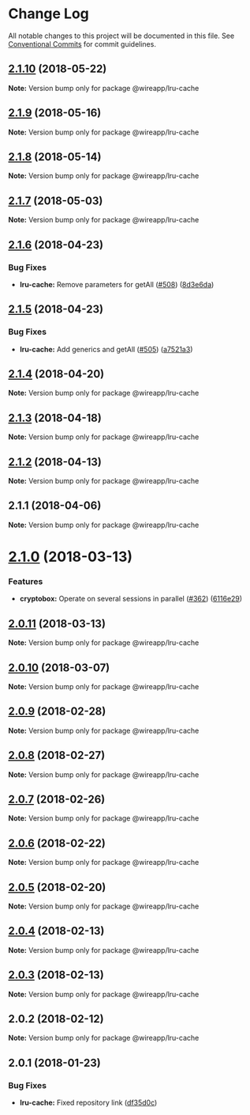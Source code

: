 # Change Log

All notable changes to this project will be documented in this file. See [Conventional Commits](https://conventionalcommits.org) for commit guidelines.

<a name="2.1.10"></a>
## [2.1.10](https://github.com/wireapp/wire-web-packages/tree/master/packages/lru-cache/compare/@wireapp/lru-cache@2.1.9...@wireapp/lru-cache@2.1.10) (2018-05-22)




**Note:** Version bump only for package @wireapp/lru-cache

<a name="2.1.9"></a>
## [2.1.9](https://github.com/wireapp/wire-web-packages/tree/master/packages/lru-cache/compare/@wireapp/lru-cache@2.1.8...@wireapp/lru-cache@2.1.9) (2018-05-16)




**Note:** Version bump only for package @wireapp/lru-cache

<a name="2.1.8"></a>

## [2.1.8](https://github.com/wireapp/wire-web-packages/tree/master/packages/lru-cache/compare/@wireapp/lru-cache@2.1.7...@wireapp/lru-cache@2.1.8) (2018-05-14)

**Note:** Version bump only for package @wireapp/lru-cache

<a name="2.1.7"></a>

## [2.1.7](https://github.com/wireapp/wire-web-packages/tree/master/packages/lru-cache/compare/@wireapp/lru-cache@2.1.6...@wireapp/lru-cache@2.1.7) (2018-05-03)

**Note:** Version bump only for package @wireapp/lru-cache

<a name="2.1.6"></a>

## [2.1.6](https://github.com/wireapp/wire-web-packages/tree/master/packages/lru-cache/compare/@wireapp/lru-cache@2.1.5...@wireapp/lru-cache@2.1.6) (2018-04-23)

### Bug Fixes

* **lru-cache:** Remove parameters for getAll ([#508](https://github.com/wireapp/wire-web-packages/tree/master/packages/lru-cache/issues/508)) ([8d3e6da](https://github.com/wireapp/wire-web-packages/tree/master/packages/lru-cache/commit/8d3e6da))

<a name="2.1.5"></a>

## [2.1.5](https://github.com/wireapp/wire-web-packages/tree/master/packages/lru-cache/compare/@wireapp/lru-cache@2.1.4...@wireapp/lru-cache@2.1.5) (2018-04-23)

### Bug Fixes

* **lru-cache:** Add generics and getAll ([#505](https://github.com/wireapp/wire-web-packages/tree/master/packages/lru-cache/issues/505)) ([a7521a3](https://github.com/wireapp/wire-web-packages/tree/master/packages/lru-cache/commit/a7521a3))

<a name="2.1.4"></a>

## [2.1.4](https://github.com/wireapp/wire-web-packages/tree/master/packages/lru-cache/compare/@wireapp/lru-cache@2.1.3...@wireapp/lru-cache@2.1.4) (2018-04-20)

**Note:** Version bump only for package @wireapp/lru-cache

<a name="2.1.3"></a>

## [2.1.3](https://github.com/wireapp/wire-web-packages/tree/master/packages/lru-cache/compare/@wireapp/lru-cache@2.1.2...@wireapp/lru-cache@2.1.3) (2018-04-18)

**Note:** Version bump only for package @wireapp/lru-cache

<a name="2.1.2"></a>

## [2.1.2](https://github.com/wireapp/wire-web-packages/tree/master/packages/lru-cache/compare/@wireapp/lru-cache@2.1.1...@wireapp/lru-cache@2.1.2) (2018-04-13)

**Note:** Version bump only for package @wireapp/lru-cache

<a name="2.1.1"></a>

## 2.1.1 (2018-04-06)

**Note:** Version bump only for package @wireapp/lru-cache

<a name="2.1.0"></a>

# [2.1.0](https://github.com/wireapp/wire-web-packages/tree/master/packages/lru-cache/compare/@wireapp/lru-cache@2.0.11...@wireapp/lru-cache@2.1.0) (2018-03-13)

### Features

* **cryptobox:** Operate on several sessions in parallel ([#362](https://github.com/wireapp/wire-web-packages/tree/master/packages/lru-cache/issues/362)) ([6116e29](https://github.com/wireapp/wire-web-packages/tree/master/packages/lru-cache/commit/6116e29))

<a name="2.0.11"></a>

## [2.0.11](https://github.com/wireapp/wire-web-packages/tree/master/packages/lru-cache/compare/@wireapp/lru-cache@2.0.10...@wireapp/lru-cache@2.0.11) (2018-03-13)

**Note:** Version bump only for package @wireapp/lru-cache

<a name="2.0.10"></a>

## [2.0.10](https://github.com/wireapp/wire-web-packages/tree/master/packages/lru-cache/compare/@wireapp/lru-cache@2.0.9...@wireapp/lru-cache@2.0.10) (2018-03-07)

**Note:** Version bump only for package @wireapp/lru-cache

<a name="2.0.9"></a>

## [2.0.9](https://github.com/wireapp/wire-web-packages/tree/master/packages/lru-cache/compare/@wireapp/lru-cache@2.0.8...@wireapp/lru-cache@2.0.9) (2018-02-28)

**Note:** Version bump only for package @wireapp/lru-cache

<a name="2.0.8"></a>

## [2.0.8](https://github.com/wireapp/wire-web-packages/tree/master/packages/lru-cache/compare/@wireapp/lru-cache@2.0.7...@wireapp/lru-cache@2.0.8) (2018-02-27)

**Note:** Version bump only for package @wireapp/lru-cache

<a name="2.0.7"></a>

## [2.0.7](https://github.com/wireapp/wire-web-packages/tree/master/packages/lru-cache/compare/@wireapp/lru-cache@2.0.6...@wireapp/lru-cache@2.0.7) (2018-02-26)

**Note:** Version bump only for package @wireapp/lru-cache

<a name="2.0.6"></a>

## [2.0.6](https://github.com/wireapp/wire-web-packages/tree/master/packages/lru-cache/compare/@wireapp/lru-cache@2.0.5...@wireapp/lru-cache@2.0.6) (2018-02-22)

**Note:** Version bump only for package @wireapp/lru-cache

<a name="2.0.5"></a>

## [2.0.5](https://github.com/wireapp/wire-web-packages/tree/master/packages/lru-cache/compare/@wireapp/lru-cache@2.0.4...@wireapp/lru-cache@2.0.5) (2018-02-20)

**Note:** Version bump only for package @wireapp/lru-cache

<a name="2.0.4"></a>

## [2.0.4](https://github.com/wireapp/wire-web-packages/tree/master/packages/lru-cache/compare/@wireapp/lru-cache@2.0.3...@wireapp/lru-cache@2.0.4) (2018-02-13)

**Note:** Version bump only for package @wireapp/lru-cache

<a name="2.0.3"></a>

## [2.0.3](https://github.com/wireapp/wire-web-packages/tree/master/packages/lru-cache/compare/@wireapp/lru-cache@2.0.2...@wireapp/lru-cache@2.0.3) (2018-02-13)

**Note:** Version bump only for package @wireapp/lru-cache

<a name="2.0.2"></a>

## 2.0.2 (2018-02-12)

**Note:** Version bump only for package @wireapp/lru-cache

<a name="2.0.1"></a>

## 2.0.1 (2018-01-23)

### Bug Fixes

* **lru-cache:** Fixed repository link ([df35d0c](https://github.com/wireapp/wire-web-packages/tree/master/packages/lru-cache/commit/df35d0c))
